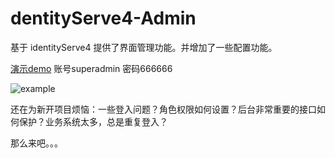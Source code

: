# dentityServe4-Admin
基于 identityServe4 提供了界面管理功能。并增加了一些配置功能。

[演示demo](http://owenowen.iask.in/index.html "演示demo")  账号superadmin 密码666666

![example](https://raw.githubusercontent.com/owenxuwei/ids/master/test.png)

还在为新开项目烦恼：一些登入问题？角色权限如何设置？后台非常重要的接口如何保护？业务系统太多，总是重复登入？ 

那么来吧。。。




